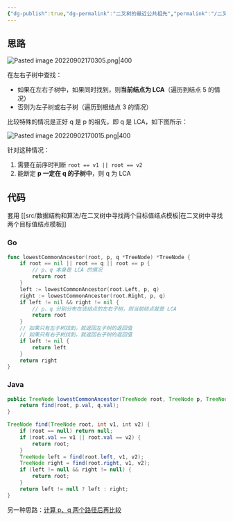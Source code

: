 ```yaml
---
{"dg-publish":true,"dg-permalink":"二叉树的最近公共祖先","permalink":"/二叉树的最近公共祖先/","tags":["树","二叉树"]}
---
```



## 思路

![Pasted image 20220902170305.png|400](/img/user/attachments/images/Pasted%20image%2020220902170305.png)

在左右子树中查找：
- 如果在左右子树中，如果同时找到，则**当前结点为 LCA**（遍历到结点 5 的情况）
- 否则为左子树或右子树（遍历到根结点 3 的情况）

比较特殊的情况是正好 q 是 p 的祖先，即 q 是 LCA，如下图所示：

![Pasted image 20220902170015.png|400](/img/user/attachments/images/Pasted%20image%2020220902170015.png)

针对这种情况：
1. 需要在前序时判断 `root == v1 || root == v2`
2. 能断定 **p 一定在 q 的子树中**，则 q 为 LCA

## 代码

套用 [[src/数据结构和算法/在二叉树中寻找两个目标值结点模板\|在二叉树中寻找两个目标值结点模板]]

### Go

```go
func lowestCommonAncestor(root, p, q *TreeNode) *TreeNode {
	if root == nil || root == q || root == p {
		// p、q 本身是 LCA 的情况
		return root
	}
	left := lowestCommonAncestor(root.Left, p, q)
	right := lowestCommonAncestor(root.Right, p, q)
	if left != nil && right != nil {
        // p、q 分别分布在该结点的左右子树，则当前结点就是 LCA
		return root
	}
    // 如果只有左子树找到，就返回左子树的返回值
    // 如果只有右子树找到，就返回右子树的返回值
	if left != nil {
		return left
	}
	return right
}
```

### Java

```java
public TreeNode lowestCommonAncestor(TreeNode root, TreeNode p, TreeNode q) {
    return find(root, p.val, q.val);
}

TreeNode find(TreeNode root, int v1, int v2) {
    if (root == null) return null;
    if (root.val == v1 || root.val == v2) {
        return root;
    }
    TreeNode left = find(root.left, v1, v2);
    TreeNode right = find(root.right, v1, v2);
    if (left != null && right != null) {
        return root;
    }
    return left != null ? left : right;
}
```

另一种思路：[计算 p、q 两个路径后再比较](https://leetcode.cn/problems/lowest-common-ancestor-of-a-binary-tree/solution/by-pushy-hzvb/)